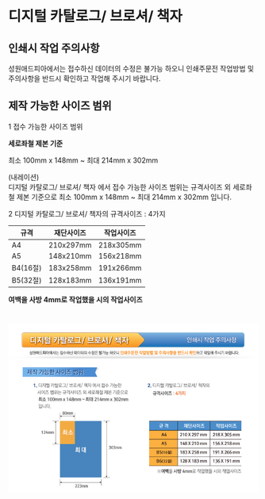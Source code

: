 # 디지털 카탈로그/ 브로셔/ 책자

## 인쇄시 작업 주의사항
성원애드피아에서는 접수하신 데이터의 수정은 불가능 하오니 인쇄주문전 작업방법 및 주의사항을 반드시 확인하고 작업해 주시기 바랍니다.

## 제작 가능한 사이즈 범위

1 접수 가능한 사이즈 범위

**세로좌철 제본 기준**

최소 100mm x 148mm ~ 최대 214mm x 302mm

> 
(내레이션)  
디지털 카탈로그/ 브로셔/ 책자 에서 접수 가능한 사이즈 범위는 규격사이즈 외 세로좌철 제본 기준으로 최소 100mm x 148mm ~ 최대 214mm x 302mm 입니다.



2 디지털 카탈로그/ 브로셔/ 책자의 규격사이즈 : 4가지


| 규격 | 재단사이즈 | 작업사이즈 |
|---|---|---|
| A4 | 210x297mm | 218x305mm |
| A5 | 148x210mm | 156x218mm |
| B4(16절) | 183x258mm | 191x266mm |
| B5(32절) | 128x183mm | 136x191mm |

**여백을 사방 4mm로 작업했을 시의 작업사이즈**



# ![](/assets/@디지털_메인.jpg)

